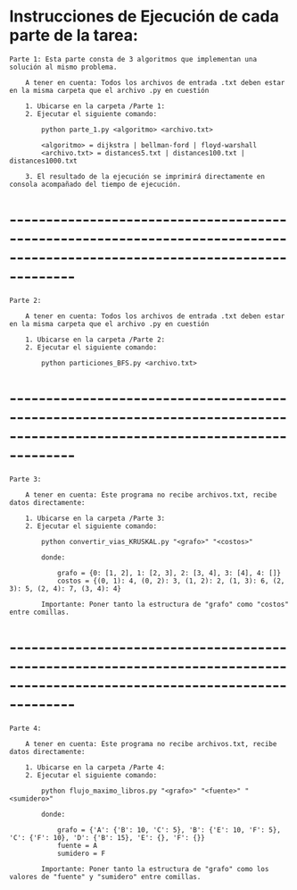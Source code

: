 # Instrucciones de Ejecución de cada parte de la tarea:

    Parte 1: Esta parte consta de 3 algoritmos que implementan una solución al mismo problema. 
    
        A tener en cuenta: Todos los archivos de entrada .txt deben estar en la misma carpeta que el archivo .py en cuestión

        1. Ubicarse en la carpeta /Parte 1:
        2. Ejecutar el siguiente comando: 

            python parte_1.py <algoritmo> <archivo.txt>

            <algoritmo> = dijkstra | bellman-ford | floyd-warshall
            <archivo.txt> = distances5.txt | distances100.txt | distances1000.txt

        3. El resultado de la ejecución se imprimirá directamente en consola acompañado del tiempo de ejecución.

# ---------------------------------------------------------------------------------------------------------------------------

    Parte 2: 

        A tener en cuenta: Todos los archivos de entrada .txt deben estar en la misma carpeta que el archivo .py en cuestión

        1. Ubicarse en la carpeta /Parte 2:
        2. Ejecutar el siguiente comando: 

            python particiones_BFS.py <archivo.txt>

# ---------------------------------------------------------------------------------------------------------------------------

    Parte 3:

        A tener en cuenta: Este programa no recibe archivos.txt, recibe datos directamente:

        1. Ubicarse en la carpeta /Parte 3:
        2. Ejecutar el siguiente comando:

            python convertir_vias_KRUSKAL.py "<grafo>" "<costos>"

            donde:

                grafo = {0: [1, 2], 1: [2, 3], 2: [3, 4], 3: [4], 4: []}
                costos = {(0, 1): 4, (0, 2): 3, (1, 2): 2, (1, 3): 6, (2, 3): 5, (2, 4): 7, (3, 4): 4}

            Importante: Poner tanto la estructura de "grafo" como "costos" entre comillas.

# ---------------------------------------------------------------------------------------------------------------------------

    Parte 4:

        A tener en cuenta: Este programa no recibe archivos.txt, recibe datos directamente:

        1. Ubicarse en la carpeta /Parte 4:
        2. Ejecutar el siguiente comando:

            python flujo_maximo_libros.py "<grafo>" "<fuente>" "<sumidero>"

            donde:

                grafo = {'A': {'B': 10, 'C': 5}, 'B': {'E': 10, 'F': 5}, 'C': {'F': 10}, 'D': {'B': 15}, 'E': {}, 'F': {}}
                fuente = A
                sumidero = F

            Importante: Poner tanto la estructura de "grafo" como los valores de "fuente" y "sumidero" entre comillas.